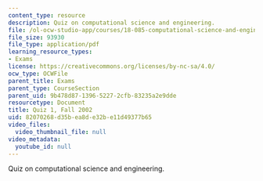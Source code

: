 ```yaml
---
content_type: resource
description: Quiz on computational science and engineering.
file: /ol-ocw-studio-app/courses/18-085-computational-science-and-engineering-i-fall-2008/82070268d35bea8de32be11d49377b65_q118085f02.pdf
file_size: 93930
file_type: application/pdf
learning_resource_types:
- Exams
license: https://creativecommons.org/licenses/by-nc-sa/4.0/
ocw_type: OCWFile
parent_title: Exams
parent_type: CourseSection
parent_uid: 9b478d87-1396-5227-2cfb-83235a2e9dde
resourcetype: Document
title: Quiz 1, Fall 2002
uid: 82070268-d35b-ea8d-e32b-e11d49377b65
video_files:
  video_thumbnail_file: null
video_metadata:
  youtube_id: null
---
```

Quiz on computational science and engineering.